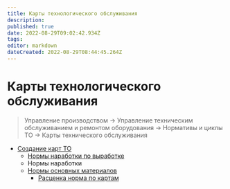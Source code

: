 ```yaml
---
title: Карты технологического обслуживания
description:
published: true
date: 2022-08-29T09:02:42.934Z
tags: 
editor: markdown
dateCreated: 2022-08-29T08:44:45.264Z
---
```


# Карты технологического обслуживания

>Управление производством → Управление техническим обслуживанием и ремонтом оборудования → Нормативы и циклы ТО → Карты технического обслуживания


* [Создание карт ТО](sozdanie-karty-to/)
  * [Нормы наработки по выработке](sozdanie-karty-to/normy-narabotkoi-po-vyrabotke.md)
  * Нормы наработки
  * [Нормы основных материалов](sozdanie-karty-to/normy-osnovnykh-materialov/)
    * [Расценка норма по картам](sozdanie-karty-to/normy-osnovnykh-materialov/rascenka-norm-po-kartam.md)
